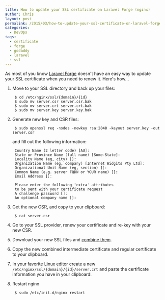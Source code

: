 ```yaml
---
title: How to update your SSL certificate on Laravel Forge (nginx)
author: Chris
layout: post
permalink: /2015/03/how-to-update-your-ssl-certificate-on-laravel-forge-nginx/
categories:
  - DevOps
tags:
  - certificate
  - forge
  - godaddy
  - laravel
  - ssl
---
```

As most of you know [Laravel Forge](https://forge.laravel.com/) doesn't have an easy way to update your SSL certificate when you need to renew it. Here's how...<!--more-->

1. Move to your SSL directory and back up your files:

		$ cd /etc/nginx/ssl/{domain}/{id}
		$ sudo mv server.csr server.csr.bak
		$ sudo mv server.crt server.crt.bak
		$ sudo mv server.key server.key.bak

2. Generate new key and CSR files:

		$ sudo openssl req -nodes -newkey rsa:2048 -keyout server.key -out server.csr

	and fill out the following information:

		Country Name (2 letter code) [AU]:
		State or Province Name (full name) [Some-State]:
		Locality Name (eg, city) []:
		Organization Name (eg, company) [Internet Widgits Pty Ltd]:
		Organizational Unit Name (eg, section) []:
		Common Name (e.g. server FQDN or YOUR name) []:
		Email Address []:

		Please enter the following 'extra' attributes
		to be sent with your certificate request
		A challenge password []:
		An optional company name []:

3. Get the new CSR, and copy to your clipboard:

		$ cat server.csr

4. Go to your SSL provider, renew your certificate and re-key with your new CSR.
5. Download your new SSL files and [combine them](/2014/10/how-to-fix-the-intermediate-certificate-error-in-laravel-forge-nginx/).
6. Copy the new combined intermediate certificate and regular certificate to your clipboard.
7. In your favorite Linux editor create a new `/etc/nginx/ssl/{domain}/{id}/server.crt` and paste the certificate information you have in your clipboard.
8. Restart nginx

		$ sudo /etc/init.d/nginx restart